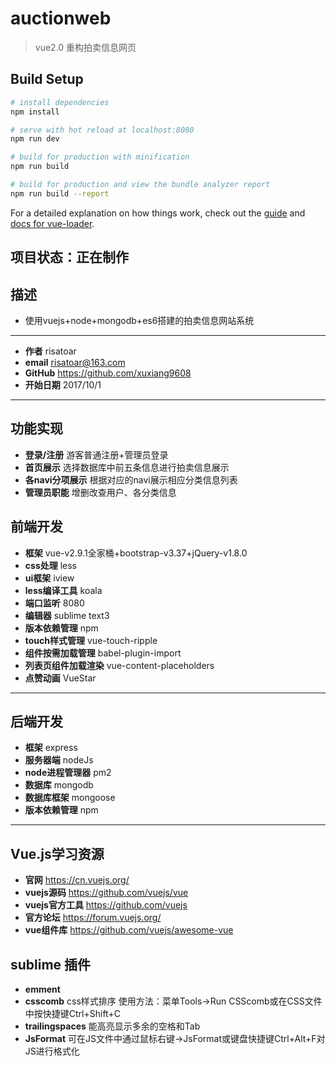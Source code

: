 # auctionweb

> vue2.0 重构拍卖信息网页

## Build Setup

``` bash
# install dependencies
npm install

# serve with hot reload at localhost:8080
npm run dev

# build for production with minification
npm run build

# build for production and view the bundle analyzer report
npm run build --report
```

For a detailed explanation on how things work, check out the [guide](http://vuejs-templates.github.io/webpack/) and [docs for vue-loader](http://vuejs.github.io/vue-loader).

## 项目状态：正在制作
## 描述
- 使用vuejs+node+mongodb+es6搭建的拍卖信息网站系统
 -------------------
- **作者**   risatoar
- **email** risatoar@163.com
- **GitHub** https://github.com/xuxiang9608
- **开始日期**  2017/10/1
 -------------------

## 功能实现
- **登录/注册**  游客普通注册+管理员登录
- **首页展示**  选择数据库中前五条信息进行拍卖信息展示
- **各navi分项展示**  根据对应的navi展示相应分类信息列表
- **管理员职能**  增删改查用户、各分类信息

## 前端开发
- **框架** vue-v2.9.1全家桶+bootstrap-v3.37+jQuery-v1.8.0
- **css处理** less
- **ui框架**  iview
- **less编译工具** koala
- **端口监听** 8080
- **编辑器**  sublime text3
- **版本依赖管理**  npm
- **touch样式管理**  vue-touch-ripple
- **组件按需加载管理**  babel-plugin-import
- **列表页组件加载渲染**  vue-content-placeholders
- **点赞动画**  VueStar
 -------------------

## 后端开发
- **框架** express
- **服务器端**  nodeJs
- **node进程管理器**  pm2
- **数据库**  mongodb
- **数据库框架** mongoose
- **版本依赖管理**  npm
 -------------------

## Vue.js学习资源
- **官网**  https://cn.vuejs.org/
- **vuejs源码**  https://github.com/vuejs/vue
- **vuejs官方工具**  https://github.com/vuejs
- **官方论坛**  https://forum.vuejs.org/
- **vue组件库**  https://github.com/vuejs/awesome-vue

## sublime 插件
- **emment**
- **csscomb** css样式排序 使用方法：菜单Tools->Run CSScomb或在CSS文件中按快捷键Ctrl+Shift+C
- **trailingspaces** 能高亮显示多余的空格和Tab
- **JsFormat** 可在JS文件中通过鼠标右键->JsFormat或键盘快捷键Ctrl+Alt+F对JS进行格式化
